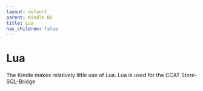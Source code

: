 ```yaml
---
layout: default
parent: Kindle OS
title: Lua
has_children: false
---
```


# Lua
The Kindle makes relatively little use of Lua.
Lua is used for the CCAT Store-SQL-Bridge